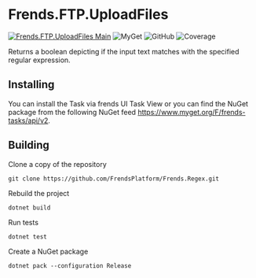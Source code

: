 # Frends.FTP.UploadFiles

[![Frends.FTP.UploadFiles Main](https://github.com/FrendsPlatform/Frends.Regex/actions/workflows/IsMatch_build_and_test_on_main.yml/badge.svg)](https://github.com/FrendsPlatform/Frends.Regex/actions/workflows/IsMatch_build_and_test_on_main.yml)
![MyGet](https://img.shields.io/myget/frends-tasks/v/Frends.FTP.UploadFiles?label=NuGet)
 ![GitHub](https://img.shields.io/github/license/FrendsPlatform/Frends.Regex?label=License)
 ![Coverage](https://app-github-custom-badges.azurewebsites.net/Badge?key=FrendsPlatform/Frends.FTP|Frends.FTP.UploadFiles|main)

Returns a boolean depicting if the input text matches with the specified regular expression.

## Installing

You can install the Task via frends UI Task View or you can find the NuGet package from the following NuGet feed
https://www.myget.org/F/frends-tasks/api/v2.

## Building

Clone a copy of the repository

`git clone https://github.com/FrendsPlatform/Frends.Regex.git`

Rebuild the project

`dotnet build`

Run tests

`dotnet test`

Create a NuGet package

`dotnet pack --configuration Release`
